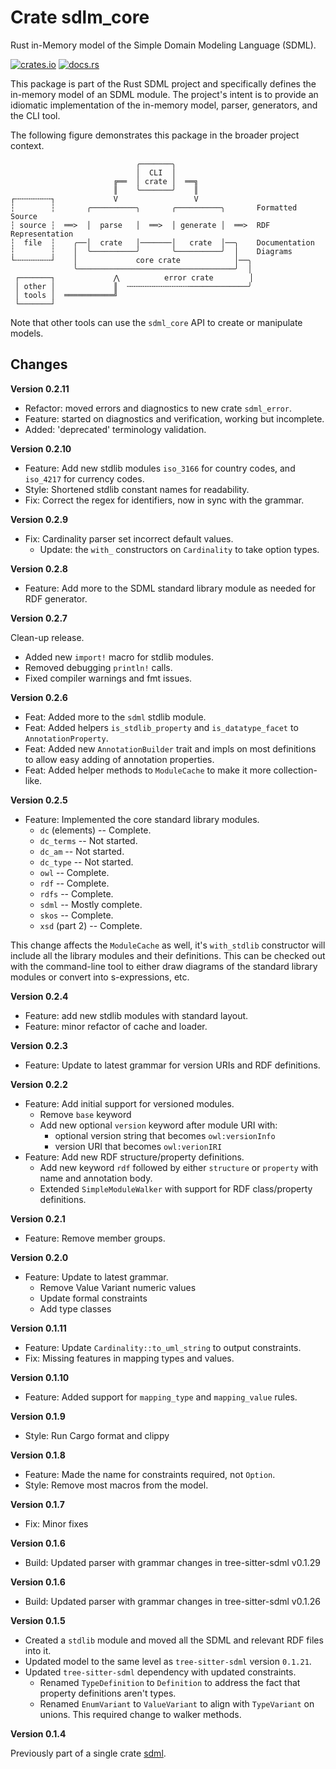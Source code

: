 # Crate sdlm_core

Rust in-Memory model of the Simple Domain Modeling Language (SDML).

[![crates.io](https://img.shields.io/crates/v/sdml_core.svg)](https://crates.io/crates/sdml_core)
[![docs.rs](https://docs.rs/sdml_core/badge.svg)](https://docs.rs/sdml_core)

This package is part of the Rust SDML project and specifically defines the in-memory model of an SDML module. The
project's intent is to provide an idiomatic implementation of the in-memory model, parser, generators, and the CLI tool.

The following figure demonstrates this package in the broader project context.

```
                            ╭───────╮
                            │  CLI  │
                       ╔══  │ crate │  ══╗
                       ║    ╰───────╯    ║
┌╌╌╌╌╌╌╌╌┐             V                 V
┆        ┆       ╭──────────╮       ╭──────────╮       Formatted Source
┆ source ┆  ══>  │  parse   │  ══>  │ generate │  ══>  RDF Representation 
┆  file  ┆    ╭──│  crate   │───────│   crate  │──╮    Documentation
┆        ┆    │  ╰──────────╯       ╰──────────╯  │    Diagrams
└╌╌╌╌╌╌╌╌┘    │             core crate            │──╮
              ╰───────────────────────────────────╯  │
 ┌───────┐             ⋀          error crate        │
 │ other │             ║  ╌╌╌╌╌╌╌╌╌╌╌╌╌╌─────────────╯
 │ tools │  ═══════════╝
 └───────┘
```

Note that other tools can use the `sdml_core` API to create or manipulate models.

## Changes

**Version 0.2.11**

* Refactor: moved errors and diagnostics to new crate `sdml_error`.
* Feature: started on diagnostics and verification, working but incomplete.
* Added: 'deprecated' terminology validation.

**Version 0.2.10**

* Feature: Add new stdlib modules `iso_3166` for country codes, and `iso_4217` for currency codes.
* Style: Shortened stdlib constant names for readability.
* Fix: Correct the regex for identifiers, now in sync with the grammar.

**Version 0.2.9**

* Fix: Cardinality parser set incorrect default values.
  * Update: the `with_` constructors on `Cardinality` to take option types.

**Version 0.2.8**

* Feature: Add more to the SDML standard library module as needed for RDF generator.

**Version 0.2.7**

Clean-up release.

* Added new `import!` macro for stdlib modules.
* Removed debugging `println!` calls.
* Fixed compiler warnings and fmt issues.

**Version 0.2.6**

* Feat: Added more to the `sdml` stdlib module.
* Feat: Added helpers `is_stdlib_property` and `is_datatype_facet` to `AnnotationProperty`.
* Feat: Added new `AnnotationBuilder` trait and impls on most definitions to allow easy adding of annotation properties.
* Feat: Added helper methods to `ModuleCache` to make it more collection-like.

**Version 0.2.5**

* Feature: Implemented the core standard library modules.
  * `dc` (elements) -- Complete.
  * `dc_terms` -- Not started.
  * `dc_am` -- Not started.
  * `dc_type` -- Not started.
  * `owl` -- Complete.
  * `rdf` -- Complete.
  * `rdfs` -- Complete.
  * `sdml` -- Mostly complete.
  * `skos` -- Complete.
  * `xsd` (part 2) -- Complete.

This change affects the `ModuleCache` as well, it's `with_stdlib` constructor will include all the library modules and their
definitions. This can be checked out with the command-line tool to either draw diagrams of the standard library modules
or convert into s-expressions, etc.

**Version 0.2.4**

* Feature: add new stdlib modules with standard layout.
* Feature: minor refactor of cache and loader.

**Version 0.2.3**

* Feature: Update to latest grammar for version URIs and RDF definitions.

**Version 0.2.2**

* Feature: Add initial support for versioned modules.
  * Remove `base` keyword
  * Add new optional `version` keyword after module URI with:
    * optional version string that becomes `owl:versionInfo`
    * version URI that becomes `owl:verionIRI`
* Feature: Add new RDF structure/property definitions.
  * Add new keyword `rdf` followed by either `structure` or `property` with name and annotation body.
  * Extended `SimpleModuleWalker` with support for RDF class/property definitions.

**Version 0.2.1**

* Feature: Remove member groups.

**Version 0.2.0**

* Feature: Update to latest grammar.
  * Remove Value Variant numeric values
  * Update formal constraints
  * Add type classes

**Version 0.1.11**

* Feature: Update `Cardinality::to_uml_string` to output constraints.
* Fix: Missing features in mapping types and values.

**Version 0.1.10**

* Feature: Added support for `mapping_type` and `mapping_value` rules.

**Version 0.1.9**

* Style: Run Cargo format and clippy

**Version 0.1.8**

* Feature: Made the name for constraints required, not `Option`.
* Style: Remove most macros from the model.

**Version 0.1.7**

* Fix: Minor fixes

**Version 0.1.6**

* Build: Updated parser with grammar changes in tree-sitter-sdml v0.1.29

**Version 0.1.6**

* Build: Updated parser with grammar changes in tree-sitter-sdml v0.1.26

**Version 0.1.5**

* Created a `stdlib` module and moved all the SDML and relevant RDF files into it.
* Updated model to the same level as `tree-sitter-sdml` version `0.1.21`.
* Updated `tree-sitter-sdml` dependency with updated constraints.
  * Renamed `TypeDefinition` to `Definition` to address the fact that property definitions aren't types.
  * Renamed `EnumVariant` to `ValueVariant` to align with `TypeVariant` on unions. This required change to walker methods.

**Version 0.1.4**

Previously part of a single crate [sdml](https://crates.io/crates/sdml).
